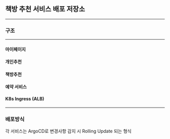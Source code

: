 ## 책방 추천 서비스 배포 저장소
--- 
### 구조
--- 
#### 마이페이지
#### 개인추천
#### 책방추천
#### 예약 서비스
#### K8s Ingress (ALB)
--- 
### 배포방식
각 서비스는 ArgoCD로 변경사항 감지 시 Rolling Update 되는 형식
